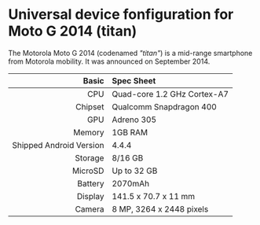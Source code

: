 Universal device fonfiguration for Moto G 2014 (titan)
======================================================

The Motorola Moto G 2014 (codenamed _"titan"_) is a mid-range smartphone from Motorola mobility.
It was announced on September 2014.

Basic   | Spec Sheet
-------:|:-------------------------
CPU     | Quad-core 1.2 GHz Cortex-A7
Chipset | Qualcomm Snapdragon 400
GPU     | Adreno 305
Memory  | 1GB RAM
Shipped Android Version | 4.4.4
Storage | 8/16 GB
MicroSD | Up to 32 GB
Battery | 2070mAh
Display | 141.5 x 70.7 x 11 mm
Camera  | 8 MP, 3264 х 2448 pixels
